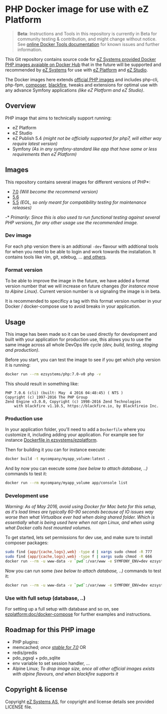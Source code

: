 # PHP Docker image for use with eZ Platform

> **Beta**: Instructions and Tools in this repository is currently in Beta for community testing & contribution, and might change without notice.
> See [online Docker Tools documentation](https://doc.ez.no/display/DEVELOPER/Docker+Tools) for known issues and further information.


This Git repository contains source code for [eZ Systems provided Docker PHP images avaiable on Docker Hub](https://hub.docker.com/r/ezsystems/php/) that in the future will be supported and recommended by [eZ Systems](http://ez.no/) for use with [eZ Platform](http://ezplatform.com/) and [eZ Studio](http://ezstudio.com/).

The Docker images here extends [official PHP images](https://hub.docker.com/_/php/) and includes php-cli, php-fpm, [composer](https://getcomposer.org/), [blackfire](https://blackfire.io/), tweaks and extensions for optimal use with any advance Symfony applications *(like eZ Platform and eZ Studio)*.


## Overview

PHP image that aims to technically support running:
- eZ Platform
- eZ Studio
- eZ Publish 5.4 *(might not be officially supported for php7, will either way require latest version)*
- Symfony *(As in any symfony-standard like app that have same or less requirements then eZ Platform)*

## Images

This repository contains several images for different versions of PHP\*:
- [7.0](php/Dockerfile-7.0) *(Will become the recommend version)*
- [5.6](php/Dockerfile-5.6)
- [5.5](php/Dockerfile-5.5) *(EOL, so only meant for compatibility testing for maintenance releases)*

-\* *Primarily: Since this is also used to run functional testing against several PHP versions, for any other usage use the recommended image.*

### Dev image

For each php version there is an addtional `-dev` flavour with addtional tools for when you need to be able to login and work towards the installation. It contains tools like vim, git, xdebug, ... [and others](php/Dockerfile-dev).


### Format version

To be able to improve the image in the future, we have added a format version number that we will increase on future changes *(for instance move to Alpine Linux)*. Current version number is `v0` signaling the image is in beta.

It is recommended to specificy a tag with this format version number in your Docker / docker-compose use to avoid breaks in your application.


## Usage

This image has been made so it can be used directly for development and built with your application for production use, this
allows you to use the same image across all whole DevOps life cycle *(dev, build, testing, staging and production)*.

Before you start, you can test the image to see if you get which php version it is running:
```bash
docker run --rm ezsystems/php:7.0-v0 php -v
```

This should result in something like:
```
PHP 7.0.6 (cli) (built: May  4 2016 04:48:45) ( NTS )
Copyright (c) 1997-2016 The PHP Group
Zend Engine v3.0.0, Copyright (c) 1998-2016 Zend Technologies
    with blackfire v1.10.5, https://blackfire.io, by Blackfireio Inc.
```

### Production use

In your application folder, you'll need to add a `Dockerfile` where you customize it, including adding your application.
For example see for instance [Dockerfile in ezsystems/ezplatform](https://github.com/ezsystems/ezplatform/blob/master/Dockerfile).


Then for building it you can for instance execute:
```bash
docker build -t mycompany/myapp_volume:latest .
```

And by now you can execute some *(see below to attach database, ..)* commands to test it:
```bash
docker run --rm mycompany/myapp_volume app/console list
```

### Development use

*Warning: As of May 2016, avoid using Docker for Mac beta for this setup, as it's load times are typically 60-90 seconds because of IO issues way worse then what Virtualbox ever had when doing shared folder. Which is essentially what is being used here when not opn Linux, and when using what Docker calls host mounted volumes.*

To get started, lets set permissions for dev use, and make sure to install composer packages:
```bash
sudo find {app/{cache,logs},web} -type d | xargs sudo chmod -R 777
sudo find {app/{cache,logs},web} -type f | xargs sudo chmod -R 666
docker run --rm -u www-data -v `pwd`:/var/www -e SYMFONY_ENV=dev ezsystems/php:7.0-v0 composer install --no-progress --no-interaction --prefer-dist
```


Now you can run some *(see below to attach database, ..)* commands to test it:
```bash
docker run --rm -u www-data -v `pwd`:/var/www -e SYMFONY_ENV=dev ezsystems/php:7.0-v0 app/console list
```


### Use with full setup (database, ..)

For setting up a full setup with database and so on, see [ezplatform:doc/docker-compose](https://github.com/ezsystems/ezplatform/tree/master/doc/docker-compose) for further examples and instructions.


## Roadmap for this PHP image

- PHP plugins:
 - memcached; *once [stable for 7.0](https://github.com/php-memcached-dev/php-memcached/releases)* OR
 - redis/predis
 - pdo_pgsql + pdo_sqlite
- env variable to set session handler, ...
- Alpine Linux; *To drop image size, once all other official images exists with alpine flavours, and when blackfire supports it*

## Copyright & license
Copyright [eZ Systems AS](http://ez.no/), for copyright and license details see provided LICENSE file.
